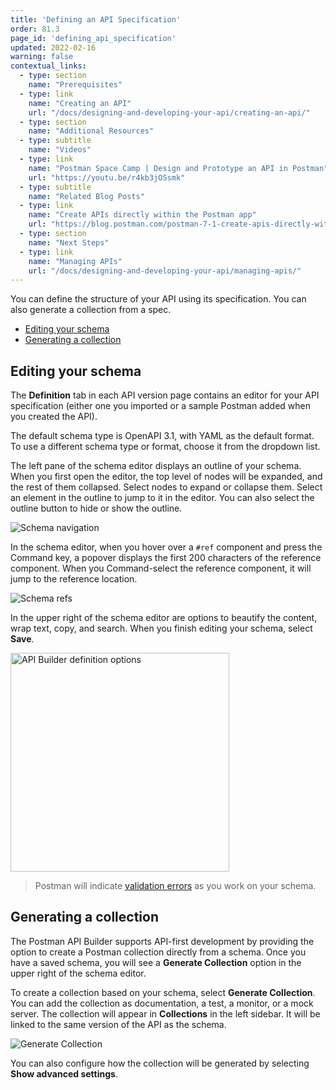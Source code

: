 ```yaml
---
title: 'Defining an API Specification'
order: 81.3
page_id: 'defining_api_specification'
updated: 2022-02-16
warning: false
contextual_links:
  - type: section
    name: "Prerequisites"
  - type: link
    name: "Creating an API"
    url: "/docs/designing-and-developing-your-api/creating-an-api/"
  - type: section
    name: "Additional Resources"
  - type: subtitle
    name: "Videos"
  - type: link
    name: "Postman Space Camp | Design and Prototype an API in Postman"
    url: "https://youtu.be/r4kb3jOSsmk"
  - type: subtitle
    name: "Related Blog Posts"
  - type: link
    name: "Create APIs directly within the Postman app"
    url: "https://blog.postman.com/postman-7-1-create-apis-directly-within-the-postman-app/"
  - type: section
    name: "Next Steps"
  - type: link
    name: "Managing APIs"
    url: "/docs/designing-and-developing-your-api/managing-apis/"
---
```


You can define the structure of your API using its specification. You can also generate a collection from a spec.

* [Editing your schema](#editing-your-schema)
* [Generating a collection](#generating-a-collection)

## Editing your schema

The __Definition__ tab in each API version page contains an editor for your API specification (either one you imported or a sample Postman added when you created the API).

The default schema type is OpenAPI 3.1, with YAML as the default format. To use a different schema type or format, choose it from the dropdown list.

The left pane of the schema editor displays an outline of your schema. When you first open the editor, the top level of nodes will be expanded, and the rest of them collapsed. Select nodes to expand or collapse them. Select an element in the outline to jump to it in the editor. You can also select the outline button to hide or show the outline.

![Schema navigation](https://assets.postman.com/postman-docs/v8-api-builder-schema-outline.gif)

In the schema editor, when you hover over a `#ref` component and press the Command key, a popover displays the first 200 characters of the reference component. When you Command-select the reference component, it will jump to the reference location.

![Schema refs](https://assets.postman.com/postman-docs/v8-api-builder-ref-jump.jpg)

In the upper right of the schema editor are options to beautify the content, wrap text, copy, and search. When you finish editing your schema, select **Save**.

<img src="https://assets.postman.com/postman-docs/api-builder-definition-options.jpg" alt="API Builder definition options" width="350px">

> Postman will indicate [validation errors](/docs/designing-and-developing-your-api/validating-elements-against-schema/) as you work on your schema.

## Generating a collection

The Postman API Builder supports API-first development by providing the option to create a Postman collection directly from a schema. Once you have a saved schema, you will see a **Generate Collection** option in the upper right of the schema editor.

To create a collection based on your schema, select **Generate Collection**. You can add the collection as documentation, a test, a monitor, or a mock server. The collection will appear in __Collections__ in the left sidebar. It will be linked to the same version of the API as the schema.

![Generate Collection](https://assets.postman.com/postman-docs/v8-generate-collection-modal2.jpg)

You can also configure how the collection will be generated by selecting **Show advanced settings**.
